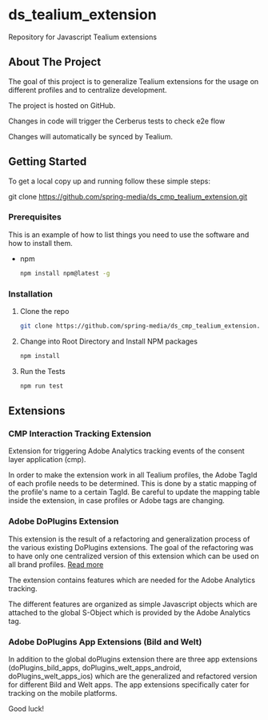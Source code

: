 # ds_tealium_extension

Repository for Javascript Tealium extensions

## About The Project

The goal of this project is to generalize Tealium extensions for the usage on different profiles and to centralize
development.

The project is hosted on GitHub. 

Changes in code will trigger the Cerberus tests to check e2e flow

Changes will automatically be synced by Tealium.

<!-- GETTING STARTED -->

## Getting Started

To get a local copy up and running follow these simple steps:

git clone https://github.com/spring-media/ds_cmp_tealium_extension.git

### Prerequisites

This is an example of how to list things you need to use the software and how to install them.

* npm
  ```sh
  npm install npm@latest -g
  ```

### Installation

1. Clone the repo
   ```sh
   git clone https://github.com/spring-media/ds_cmp_tealium_extension.git
   ```
2. Change into Root Directory and Install NPM packages
   ```sh
   npm install
   ```
3. Run the Tests

   ```sh
   npm run test
   ```

## Extensions

### CMP Interaction Tracking Extension

Extension for triggering Adobe Analytics tracking events of the consent layer application (cmp).

In order to make the extension work in all Tealium profiles, the Adobe TagId of each profile needs to be determined.
This is done by a static mapping of the profile's name to a certain TagId. Be careful to update the mapping table inside
the extension, in case profiles or Adobe tags are changing.


### Adobe DoPlugins Extension

This extension is the result of a refactoring and generalization process of the various existing DoPlugins extensions.
The goal of the refactoring was to have only one centralized version of this extension which can be used on all brand 
profiles. [Read more](https://github.com/spring-media/ds_cmp_tealium_extension/blob/master/extensions/doPlugins_global.README.md)

The extension contains features which are needed for the Adobe Analytics tracking.

The different features are organized as simple Javascript objects which are attached to the global S-Object which 
is provided by the Adobe Analytics tag.

### Adobe DoPlugins App Extensions (Bild and Welt)

In addition to the global doPlugins extension there are three app extensions (doPlugins_bild_apps, doPlugins_welt_apps_android, doPlugins_welt_apps_ios) which are the generalized and refactored version for different Bild and Welt apps. The app extensions specifically cater for tracking on the mobile platforms.

Good luck!